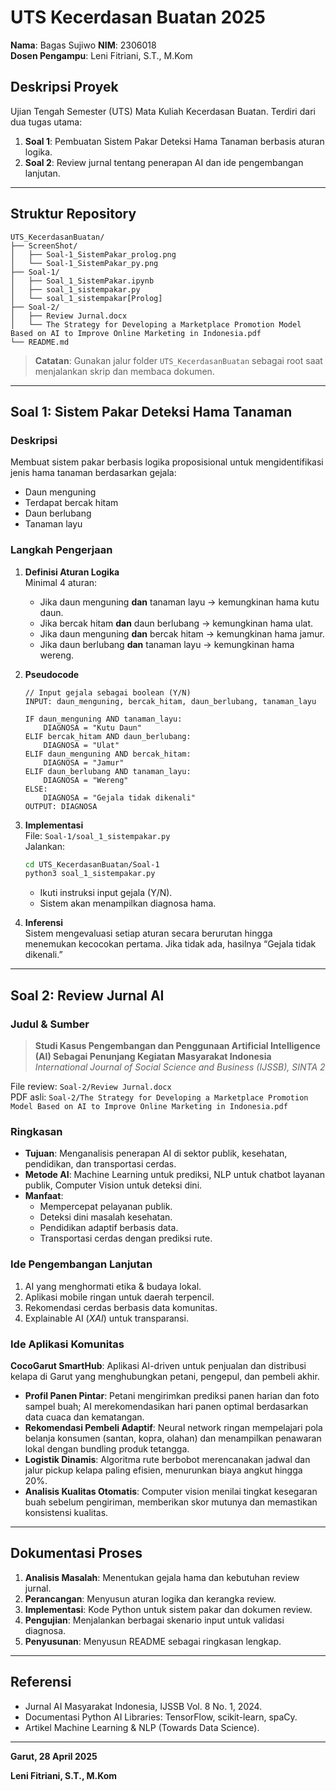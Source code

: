 # UTS Kecerdasan Buatan 2025

**Nama**: Bagas Sujiwo 
**NIM**: 2306018  
**Dosen Pengampu**: Leni Fitriani, S.T., M.Kom

## Deskripsi Proyek
Ujian Tengah Semester (UTS) Mata Kuliah Kecerdasan Buatan. Terdiri dari dua tugas utama:

1. **Soal 1**: Pembuatan Sistem Pakar Deteksi Hama Tanaman berbasis aturan logika.
2. **Soal 2**: Review jurnal tentang penerapan AI dan ide pengembangan lanjutan.

---

## Struktur Repository
```
UTS_KecerdasanBuatan/
├── ScreenShot/
│   ├── Soal-1_SistemPakar_prolog.png
│   └── Soal-1_SistemPakar_py.png
├── Soal-1/
│   ├── Soal_1_SistemPakar.ipynb
│   ├── soal_1_sistempakar.py
│   └── soal_1_sistempakar[Prolog]
├── Soal-2/
│   ├── Review Jurnal.docx
│   └── The Strategy for Developing a Marketplace Promotion Model Based on AI to Improve Online Marketing in Indonesia.pdf
└── README.md
```

> **Catatan**: Gunakan jalur folder `UTS_KecerdasanBuatan` sebagai root saat menjalankan skrip dan membaca dokumen.

---

## Soal 1: Sistem Pakar Deteksi Hama Tanaman

### Deskripsi
Membuat sistem pakar berbasis logika proposisional untuk mengidentifikasi jenis hama tanaman berdasarkan gejala:
- Daun menguning
- Terdapat bercak hitam
- Daun berlubang
- Tanaman layu

### Langkah Pengerjaan
1. **Definisi Aturan Logika**  
   Minimal 4 aturan:  
   - Jika daun menguning **dan** tanaman layu → kemungkinan hama kutu daun.  
   - Jika bercak hitam **dan** daun berlubang → kemungkinan hama ulat.  
   - Jika daun menguning **dan** bercak hitam → kemungkinan hama jamur.  
   - Jika daun berlubang **dan** tanaman layu → kemungkinan hama wereng.

2. **Pseudocode**
   ```
   // Input gejala sebagai boolean (Y/N)
   INPUT: daun_menguning, bercak_hitam, daun_berlubang, tanaman_layu

   IF daun_menguning AND tanaman_layu:
       DIAGNOSA = "Kutu Daun"
   ELIF bercak_hitam AND daun_berlubang:
       DIAGNOSA = "Ulat"
   ELIF daun_menguning AND bercak_hitam:
       DIAGNOSA = "Jamur"
   ELIF daun_berlubang AND tanaman_layu:
       DIAGNOSA = "Wereng"
   ELSE:
       DIAGNOSA = "Gejala tidak dikenali"
   OUTPUT: DIAGNOSA
   ```

3. **Implementasi**  
   File: `Soal-1/soal_1_sistempakar.py`  
   Jalankan:
   ```bash
   cd UTS_KecerdasanBuatan/Soal-1
   python3 soal_1_sistempakar.py
   ```
   - Ikuti instruksi input gejala (Y/N).
   - Sistem akan menampilkan diagnosa hama.

4. **Inferensi**  
   Sistem mengevaluasi setiap aturan secara berurutan hingga menemukan kecocokan pertama. Jika tidak ada, hasilnya “Gejala tidak dikenali.”

---

## Soal 2: Review Jurnal AI

### Judul & Sumber
> **Studi Kasus Pengembangan dan Penggunaan Artificial Intelligence (AI) Sebagai Penunjang Kegiatan Masyarakat Indonesia**  
> _International Journal of Social Science and Business (IJSSB), SINTA 2_

File review: `Soal-2/Review Jurnal.docx`  
PDF asli: `Soal-2/The Strategy for Developing a Marketplace Promotion Model Based on AI to Improve Online Marketing in Indonesia.pdf`

### Ringkasan
- **Tujuan**: Menganalisis penerapan AI di sektor publik, kesehatan, pendidikan, dan transportasi cerdas.  
- **Metode AI**: Machine Learning untuk prediksi, NLP untuk chatbot layanan publik, Computer Vision untuk deteksi dini.  
- **Manfaat**:
  - Mempercepat pelayanan publik.  
  - Deteksi dini masalah kesehatan.  
  - Pendidikan adaptif berbasis data.  
  - Transportasi cerdas dengan prediksi rute.

### Ide Pengembangan Lanjutan
1. AI yang menghormati etika & budaya lokal.  
2. Aplikasi mobile ringan untuk daerah terpencil.  
3. Rekomendasi cerdas berbasis data komunitas.  
4. Explainable AI (_XAI_) untuk transparansi.

### Ide Aplikasi Komunitas

**CocoGarut SmartHub**: Aplikasi AI-driven untuk penjualan dan distribusi kelapa di Garut yang menghubungkan petani, pengepul, dan pembeli akhir.

- **Profil Panen Pintar**: Petani mengirimkan prediksi panen harian dan foto sampel buah; AI merekomendasikan hari panen optimal berdasarkan data cuaca dan kematangan.
- **Rekomendasi Pembeli Adaptif**: Neural network ringan mempelajari pola belanja konsumen (santan, kopra, olahan) dan menampilkan penawaran lokal dengan bundling produk tetangga.
- **Logistik Dinamis**: Algoritma rute berbobot merencanakan jadwal dan jalur pickup kelapa paling efisien, menurunkan biaya angkut hingga 20%.
- **Analisis Kualitas Otomatis**: Computer vision menilai tingkat kesegaran buah sebelum pengiriman, memberikan skor mutunya dan memastikan konsistensi kualitas.

---

## Dokumentasi Proses
1. **Analisis Masalah**: Menentukan gejala hama dan kebutuhan review jurnal.  
2. **Perancangan**: Menyusun aturan logika dan kerangka review.  
3. **Implementasi**: Kode Python untuk sistem pakar dan dokumen review.  
4. **Pengujian**: Menjalankan berbagai skenario input untuk validasi diagnosa.  
5. **Penyusunan**: Menyusun README sebagai ringkasan lengkap.

---

## Referensi
- Jurnal AI Masyarakat Indonesia, IJSSB Vol. 8 No. 1, 2024.  
- Documentasi Python AI Libraries: TensorFlow, scikit-learn, spaCy.  
- Artikel Machine Learning & NLP (Towards Data Science).

---

**Garut, 28 April 2025**

**Leni Fitriani, S.T., M.Kom**

